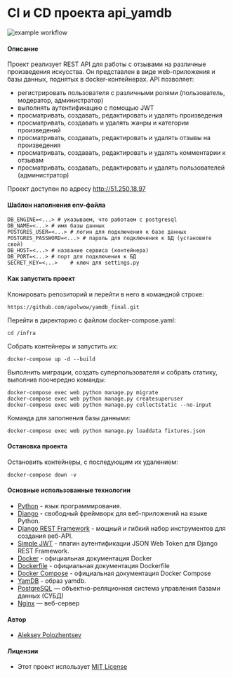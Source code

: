 # CI и CD проекта api_yamdb

![example workflow](https://github.com/apolwow/yamdb_final/actions/workflows/yamdb_workflow.yml/badge.svg)

#### Описание
Проект реализует REST API для работы с отзывами на различные произведения искусства.
Он представлен в виде web-приложения и базы данных, поднятых в docker-контейнерах.
API позволяет:

* 	регистрировать пользователя с различными ролями (пользователь, модератор, администратор)
* 	выполнять аутентификацию с помощью JWT
* 	просматривать, создавать, редактировать и удалять произведения
* 	просматривать, создавать и удалять жанры и категории произведений
* 	просматривать, создавать, редактировать и удалять отзывы на произведения
* 	просматривать, создавать, редактировать и удалять комментарии к отзывам
* 	просматривать, создавать, редактировать и удалять пользователей (администратор)

Проект доступен по адресу http://51.250.18.97

#### Шаблон наполнения env-файла

```
DB_ENGINE=<...> # указываем, что работаем с postgresql
DB_NAME=<...> # имя базы данных
POSTGRES_USER=<...> # логин для подключения к базе данных
POSTGRES_PASSWORD=<...> # пароль для подключения к БД (установите свой)
DB_HOST=<...> # название сервиса (контейнера)
DB_PORT=<...> # порт для подключения к БД
SECRET_KEY=<...>	# ключ для settings.py
```

#### Как запустить проект
Клонировать репозиторий и перейти в него в командной строке:

`https://github.com/apolwow/yamdb_final.git`

Перейти в директорию с файлом docker-compose.yaml:

`cd /infra`

Собрать контейнеры и запустить их:

`docker-compose up -d --build`

Выполнить миграции, создать суперпользователя и собрать статику, выполнив поочередно команды:

```
docker-compose exec web python manage.py migrate
docker-compose exec web python manage.py createsuperuser
docker-compose exec web python manage.py collectstatic --no-input
```

Команда для заполнения базы данными:

`docker-compose exec web python manage.py loaddata fixtures.json`

#### Остановка проекта
Остановить контейнеры, с последующим их удалением:

`docker-compose down -v`

#### Основные использованные технологии

- [Python](https://www.python.org/) - язык программирования.
- [Django](https://www.djangoproject.com/) - свободный фреймворк для веб-приложений на языке Python.
- [Django REST Framework](https://www.django-rest-framework.org/) - мощный и гибкий набор инструментов для создания веб-API.
- [Simple JWT](https://django-rest-framework-simplejwt.readthedocs.io/en/latest/) - плагин аутентификации JSON Web Token для Django REST Framework.
- [Docker](https://docs.docker.com/) - официальная документация Docker
- [Dockerfile](https://docs.docker.com/engine/reference/builder/) - официальная документация Dockerfile
- [Docker Compose](https://docs.docker.com/compose/) - официальная документация Docker Compose
- [YamDB](https://hub.docker.com/repository/docker/apolwow/yamdb_final) - образ yamdb.
- [PostgreSQL](https://hub.docker.com/_/postgres) — объектно-реляционная система управления базами данных (СУБД)
- [Nginx](https://hub.docker.com/_/nginx) — веб-сервер

#### Автор

- [Aleksey Polozhentsev](https://github.com/apolwow)

#### Лицензии

- Этот проект использует [MIT License](https://opensource.org/licenses/MIT)
